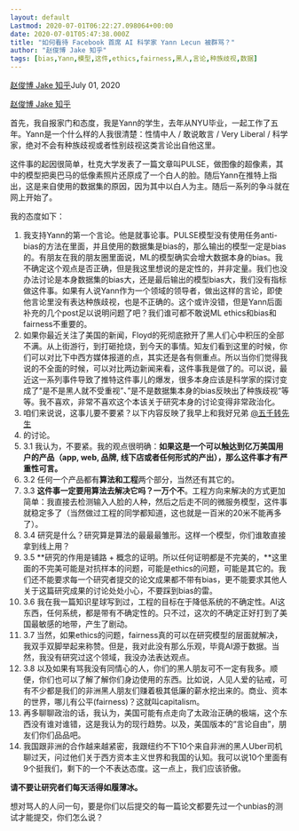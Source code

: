 ```yaml
---
layout: default
Lastmod: 2020-07-01T06:22:27.098064+00:00
date: 2020-07-01T05:47:38.000Z
title: "如何看待 Facebook 首席 AI 科学家 Yann Lecun 被群骂？"
author: "赵俊博 Jake 知乎"
tags: [bias,Yann,模型,这件,ethics,fairness,黑人,言论,种族歧视,数据]
---
```


[赵俊博 Jake 知乎](https://www.zhihu.com/question/404063774/answer/1309909163)July 01, 2020

[赵俊博 Jake 知乎](https://www.zhihu.com/question/404063774/answer/1309909163)  

首先，我自报家门和态度，我是Yann的学生，去年从NYU毕业，一起工作了五年。Yann是一个什么样的人我很清楚：性情中人 / 敢说敢言 / Very Liberal / 科学家，绝对不会有种族歧视或者性别歧视这类言论出自他这里。

这件事的起因很简单，杜克大学发表了一篇文章叫PULSE，做图像的超像素，其中的模型把奥巴马的低像素照片还原成了一个白人的脸。随后Yann在推特上指出，这是来自使用的数据集的原因，因为其中以白人为主。随后一系列的争斗就在网上开始了。

我的态度如下：

1.  我支持Yann的第一个言论。他是就事论事。PULSE模型没有使用任务anti-bias的方法在里面，并且使用的数据集是bias的，那么输出的模型一定是bias的。有朋友在我的朋友圈里面说，ML的模型确实会增大数据本身的bias。我不确定这个观点是否正确，但是我这里想说的是定性的，并非定量。我们也没办法讨论是本身数据集的bias大，还是最后输出的模型bias大，我们没有指标做这件事。如果有人说Yann作为一个领域的领导者，做出这样的言论，即使他言论里没有表达种族歧视，也是不正确的。这个或许没错，但是Yann后面补充的几个post足以说明问题了吧？我们谁可都不敢说ML ethics和bias和fairness不重要的。
2.  如果你最近关注了美国的新闻，Floyd的死彻底掀开了黑人们心中积压的全部不满。从上街游行，到打砸抢烧，到今天的事情。知友们看到这里的时候，你们可以对比下中西方媒体报道的点，其实还是各有侧重点。所以当你们觉得我说的不全面的时候，可以对比两边新闻来看，这件事我是做了的。可以说，最近这一系列事件导致了推特这件事儿的爆发，很多本身应该是科学家的探讨变成了“是不是黑人就不受重视”、”是不是数据集本身的bias反映出了种族歧视“等等。我不喜欢，非常不喜欢这个本该关于研究本身的讨论变得非常政治化。
3.  咱们来说说，这事儿要不要紧？以下内容反映了我早上和我好兄弟 [@五千转先生](https://www.zhihu.com/people/2c42fcd4b3cf49b17b2af9a0ed46597c)
4.  的讨论。
5.  3.1 我认为，不要紧。我的观点很明确：**如果这是一个可以触达到亿万美国用户的产品（app, web, 品牌, 线下店或者任何形式的产出），那么这件事才有严重性可言。**
6.  3.2 任何一个产品都有**算法和工程**两个部分，当然还有其它的。
7.  3.3 **这件事一定要用算法去解决它吗？一万个不**。工程方向来解决的方式更加简单：我直接去检测输入人脸的人种，然后之后走不同的微服务模型，这件事就稳定多了（当然做过工程的同学都知道，这也就是一百米的20米不能再多了）。
8.  3.4 研究是什么？研究算是算法的最最最雏形。这样一个模型，你们谁敢直接拿到线上用？
9.  3.5 **研究的作用是铺路 + 概念的证明。所以任何证明都是不完美的，**这里面的不完美可能是对抗样本的问题，可能是ethics的问题，可能是其它的。我们还不能要求每一个研究者提交的论文成果都不带有bias，更不能要求其他人关于这篇研究成果的讨论处处小心，不要踩到bias的雷。
10.  3.6 我在我一篇知识星球写到过，工程的目标在于降低系统的不确定性。AI这东西，任何系统，都是带有不确定性的。只不过，这次的不确定正好打到了美国最敏感的地带，产生了剧动。
11.  3.7 当然，如果ethics的问题，fairness真的可以在研究模型的层面就解决，我双手双脚举起来称赞。但是，我对此没有那么乐观，毕竟AI源于数据。当然，我没有研究过这个领域，我没办法表达观点。
12.  3.8 以及如果有骂我没有同情心的人，你们的黑人朋友可不一定有我多。顺便，你们也可以了解了解你们身边使用的东西。比如说，人见人爱的钻戒，可有不少都是我们的非洲黑人朋友们赚着极其低廉的薪水挖出来的。商业、资本的世界，哪儿有公平(fairness)？这就叫capitalism。
13.  再多聊聊政治的话，我认为，美国可能有点走向了太政治正确的极端，这个东西没有谁对谁错，这是我认为的现行趋势。以及，美国版本的“言论自由”，朋友们你们品品吧。
14.  我国跟非洲的合作越来越紧密，我跟纽约不下10个来自非洲的黑人Uber司机聊过天，问过他们关于西方资本主义世界和我国的认知。我可以说10个里面有9个挺我们，剩下的一个不表达态度。这一点上，我们应该骄傲。

**请不要让研究者们每天活得如履薄冰。**

想对骂人的人问一句，要是你们以后提交的每一篇论文都要先过一个unbias的测试才能提交，你们怎么说？

